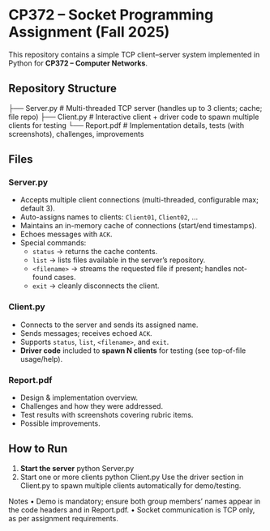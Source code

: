# CP372 – Socket Programming Assignment (Fall 2025)

This repository contains a simple TCP client–server system implemented in Python for **CP372 – Computer Networks**.

## Repository Structure
├── Server.py      # Multi-threaded TCP server (handles up to 3 clients; cache; file repo)
├── Client.py      # Interactive client + driver code to spawn multiple clients for testing
└── Report.pdf     # Implementation details, tests (with screenshots), challenges, improvements

## Files

### Server.py
- Accepts multiple client connections (multi-threaded, configurable max; default 3).
- Auto-assigns names to clients: `Client01`, `Client02`, …
- Maintains an in-memory cache of connections (start/end timestamps).
- Echoes messages with `ACK`.
- Special commands:
  - `status` → returns the cache contents.
  - `list` → lists files available in the server’s repository.
  - `<filename>` → streams the requested file if present; handles not-found cases.
  - `exit` → cleanly disconnects the client.

### Client.py
- Connects to the server and sends its assigned name.
- Sends messages; receives echoed `ACK`.
- Supports `status`, `list`, `<filename>`, and `exit`.
- **Driver code** included to **spawn N clients** for testing (see top-of-file usage/help).

### Report.pdf
- Design & implementation overview.
- Challenges and how they were addressed.
- Test results with screenshots covering rubric items.
- Possible improvements.

## How to Run

1. **Start the server**
   python Server.py
2.	Start one or more clients
   python Client.py
  	Use the driver section in Client.py to spawn multiple clients automatically for demo/testing.

Notes
	•	Demo is mandatory; ensure both group members’ names appear in the code headers and in Report.pdf.
	•	Socket communication is TCP only, as per assignment requirements.
  
